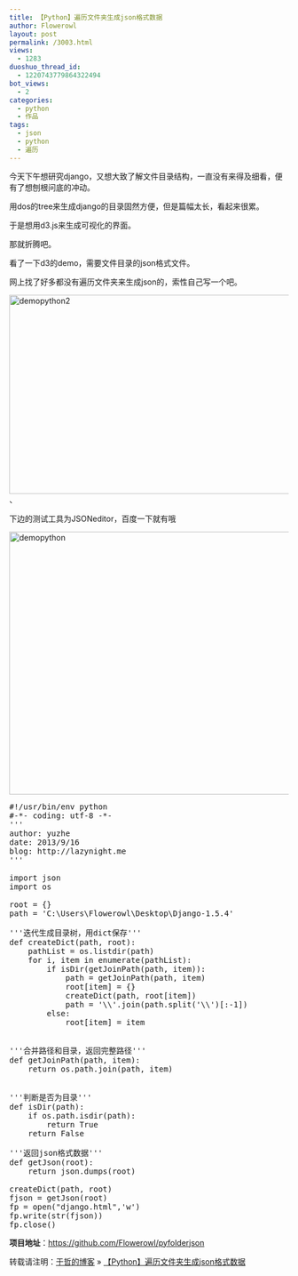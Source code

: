 ```yaml
---
title: 【Python】遍历文件夹生成json格式数据
author: Flowerowl
layout: post
permalink: /3003.html
views:
  - 1283
duoshuo_thread_id:
  - 1220743779864322494
bot_views:
  - 2
categories:
  - python
  - 作品
tags:
  - json
  - python
  - 遍历
---
```

今天下午想研究django，又想大致了解文件目录结构，一直没有来得及细看，便有了想刨根问底的冲动。

用dos的tree来生成django的目录固然方便，但是篇幅太长，看起来很累。

于是想用d3.js来生成可视化的界面。

那就折腾吧。

看了一下d3的demo，需要文件目录的json格式文件。

网上找了好多都没有遍历文件夹来生成json的，索性自己写一个吧。

[<img class="alignnone size-full wp-image-3005" alt="demopython2" src="http://lazynight.me/wp-content/uploads/2013/09/demopython2.gif" width="789" height="358" />][1]、

下边的测试工具为JSONeditor，百度一下就有哦

[<img class="alignnone size-full wp-image-3004" alt="demopython" src="http://lazynight.me/wp-content/uploads/2013/09/demopython.gif" width="819" height="473" />][2]

<pre class="brush:applescript">#!/usr/bin/env python
#-*- coding: utf-8 -*-
'''
author:	yuzhe
date: 2013/9/16
blog: http://lazynight.me
'''

import json
import os

root = {}
path = 'C:\Users\Flowerowl\Desktop\Django-1.5.4'

'''迭代生成目录树，用dict保存'''
def createDict(path, root):
	pathList = os.listdir(path)
	for i, item in enumerate(pathList):
		if isDir(getJoinPath(path, item)):
			path = getJoinPath(path, item)
			root[item] = {}
			createDict(path, root[item])
			path = '\\'.join(path.split('\\')[:-1])
		else:
			root[item] = item


'''合并路径和目录，返回完整路径'''
def getJoinPath(path, item):
	return os.path.join(path, item)


'''判断是否为目录'''
def isDir(path):
	if os.path.isdir(path):
		return True
	return False

'''返回json格式数据'''
def getJson(root):
	return json.dumps(root)

createDict(path, root)
fjson = getJson(root)
fp = open("django.html",'w')
fp.write(str(fjson))
fp.close()</pre>

**项目地址**：<https://github.com/Flowerowl/pyfolderjson>

转载请注明：[于哲的博客][3] &raquo; [【Python】遍历文件夹生成json格式数据][4]

 [1]: http://lazynight.me/wp-content/uploads/2013/09/demopython2.gif
 [2]: http://lazynight.me/wp-content/uploads/2013/09/demopython.gif
 [3]: http://localhost/wordpress
 [4]: http://localhost/wordpress/3003.html